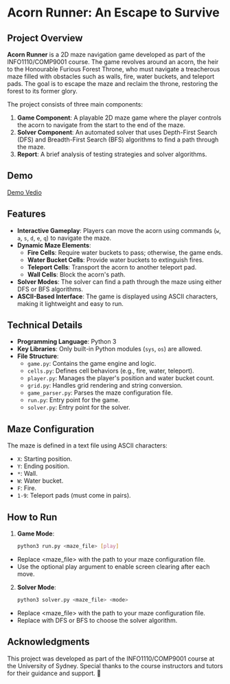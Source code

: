 # Acorn Runner: An Escape to Survive

## Project Overview
**Acorn Runner** is a 2D maze navigation game developed as part of the INFO1110/COMP9001 course. The game revolves around an acorn, the heir to the Honourable Furious Forest Throne, who must navigate a treacherous maze filled with obstacles such as walls, fire, water buckets, and teleport pads. The goal is to escape the maze and reclaim the throne, restoring the forest to its former glory.

The project consists of three main components:
1. **Game Component**: A playable 2D maze game where the player controls the acorn to navigate from the start to the end of the maze.
2. **Solver Component**: An automated solver that uses Depth-First Search (DFS) and Breadth-First Search (BFS) algorithms to find a path through the maze.
3. **Report**: A brief analysis of testing strategies and solver algorithms.

## Demo
[Demo Vedio](Demo_Arcon-Runner.mp4)

## Features
- **Interactive Gameplay**: Players can move the acorn using commands (`w`, `a`, `s`, `d`, `e`, `q`) to navigate the maze.
- **Dynamic Maze Elements**:
  - **Fire Cells**: Require water buckets to pass; otherwise, the game ends.
  - **Water Bucket Cells**: Provide water buckets to extinguish fires.
  - **Teleport Cells**: Transport the acorn to another teleport pad.
  - **Wall Cells**: Block the acorn's path.
- **Solver Modes**: The solver can find a path through the maze using either DFS or BFS algorithms.
- **ASCII-Based Interface**: The game is displayed using ASCII characters, making it lightweight and easy to run.

## Technical Details
- **Programming Language**: Python 3
- **Key Libraries**: Only built-in Python modules (`sys`, `os`) are allowed.
- **File Structure**:
  - `game.py`: Contains the game engine and logic.
  - `cells.py`: Defines cell behaviors (e.g., fire, water, teleport).
  - `player.py`: Manages the player's position and water bucket count.
  - `grid.py`: Handles grid rendering and string conversion.
  - `game_parser.py`: Parses the maze configuration file.
  - `run.py`: Entry point for the game.
  - `solver.py`: Entry point for the solver.

## Maze Configuration
The maze is defined in a text file using ASCII characters:
- `X`: Starting position.
- `Y`: Ending position.
- `*`: Wall.
- `W`: Water bucket.
- `F`: Fire.
- `1-9`: Teleport pads (must come in pairs).

## How to Run
1. **Game Mode**:
   ```bash
   python3 run.py <maze_file> [play]
- Replace <maze_file> with the path to your maze configuration file.
- Use the optional play argument to enable screen clearing after each move.

2. **Solver Mode**:
   ```bash
   python3 solver.py <maze_file> <mode>
- Replace <maze_file> with the path to your maze configuration file.
- Replace <mode> with DFS or BFS to choose the solver algorithm.

## Acknowledgments
This project was developed as part of the INFO1110/COMP9001 course at the University of Sydney. Special thanks to the course instructors and tutors for their guidance and support. 🚀
